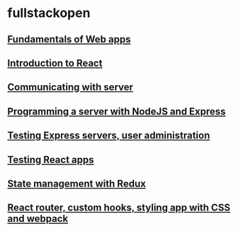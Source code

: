 # fullstackopen

## [Fundamentals of Web apps](https://github.com/cxnzensei/fullstackopen/tree/main/part0)

## [Introduction to React](https://github.com/cxnzensei/fullstackopen/tree/main/part1) 

## [Communicating with server](https://github.com/cxnzensei/fullstackopen/tree/main/part2)

## [Programming a server with NodeJS and Express](https://github.com/cxnzensei/fullstackopen/tree/main/part3)

## [Testing Express servers, user administration](https://github.com/cxnzensei/fullstackopen/tree/main/part4)

## [Testing React apps](https://github.com/cxnzensei/fullstackopen/tree/main/part5)

## [State management with Redux](https://github.com/cxnzensei/fullstackopen/tree/main/part6)

## [React router, custom hooks, styling app with CSS and webpack](https://github.com/cxnzensei/fullstackopen/tree/main/part7)
